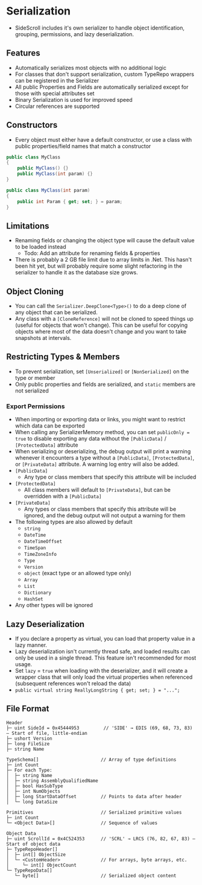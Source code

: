 # Serialization

- SideScroll includes it's own serializer to handle object identification, grouping, permissions, and lazy deserialization.

## Features

- Automatically serializes most objects with no additional logic
- For classes that don't support serialization, custom TypeRepo wrappers can be registered in the Serializer
- All public Properties and Fields are automatically serialized except for those with special attributes set
- Binary Serialization is used for improved speed
- Circular references are supported
  
## Constructors

- Every object must either have a default constructor, or use a class with public properties/field names that match a constructor
```csharp
public class MyClass
{
    public MyClass() {}
    public MyClass(int param) {}
}

public class MyClass(int param)
{
    public int Param { get; set; } = param;
}
```

## Limitations

- Renaming fields or changing the object type will cause the default value to be loaded instead
  - Todo: Add an attribute for renaming fields & properties
- There is probably a 2 GB file limit due to array limits in .Net. This hasn't been hit yet, but will probably require some slight refactoring in the serializer to handle it as the database size grows.

## Object Cloning

- You can call the `Serializer.DeepClone<Type>()` to do a deep clone of any object that can be serialized.
- Any class with a `[CloneReference]` will not be cloned to speed things up (useful for objects that won't change). This can be useful for copying objects where most of the data doesn't change and you want to take snapshots at intervals.

## Restricting Types & Members

- To prevent serialization, set `[Unserialized]` or `[NonSerialized]` on the type or member
- Only public properties and fields are serialized, and `static` members are not serialized

### Export Permissions

- When importing or exporting data or links, you might want to restrict which data can be exported
- When calling any SerializerMemory method, you can set `publicOnly = true` to disable exporting any data without the `[PublicData]` / `[ProtectedData]` attribute
- When serializing or deserializing, the debug output will print a warning whenever it encounters a type without a `[PublicData]`, `[ProtectedData]`, or `[PrivateData]` attribute. A warning log entry will also be added.
- `[PublicData]`
  - Any type or class members that specify this attribute will be included
- `[ProtectedData]`
  - All class members will default to `[PrivateData]`, but can be overridden with a `[PublicData]`
- `[PrivateData]`
  - Any types or class members that specify this attribute will be ignored, and the debug output will not output a warning for them
- The following types are also allowed by default
  - `string`
  - `DateTime`
  - `DateTimeOffset`
  - `TimeSpan`
  - `TimeZoneInfo`
  - `Type`
  - `Version`
  - `object` (exact type or an allowed type only)
  - `Array`
  - `List`
  - `Dictionary`
  - `HashSet`
- Any other types will be ignored

## Lazy Deserialization

- If you declare a property as virtual, you can load that property value in a lazy manner.
- Lazy deserialization isn't currently thread safe, and loaded results can only be used in a single thread. This feature isn't recommended for most usage.
- Set `lazy` = `true` when loading with the deserializer, and it will create a wrapper class that will only load the virtual properties when referenced (subsequent references won't reload the data)
- `public virtual string ReallyLongString { get; set; } = "...";`

## File Format

```
Header
├─ uint SideId = 0x45444953         // 'SIDE' → EDIS (69, 68, 73, 83) — Start of file, little-endian
├─ ushort Version
├─ long FileSize
├─ string Name

TypeSchema[]                       // Array of type definitions
├─ int Count
├─ For each Type:
│  ├─ string Name
│  ├─ string AssemblyQualifiedName
│  ├─ bool HasSubType
│  ├─ int NumObjects
│  ├─ long StartDataOffset         // Points to data after header
│  └─ long DataSize

Primitives                         // Serialized primitive values
├─ int Count
└─ <Object Data>[]                 // Sequence of values

Object Data
├─ uint ScrollId = 0x4C524353      // 'SCRL' → LRCS (76, 82, 67, 83) — Start of object data
├─ TypeRepoHeader[]
│  ├─ int[] ObjectSize
│  └─ <CustomHeader>               // For arrays, byte arrays, etc.
│     └─ int[] ObjectCount
└─ TypeRepoData[]
   └─ byte[]                       // Serialized object content
```